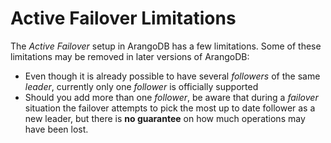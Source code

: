 Active Failover Limitations
===========================

The _Active Failover_ setup in ArangoDB has a few limitations. Some of these limitations 
may be removed in later versions of ArangoDB:

- Even though it is already possible to have several _followers_ of the same _leader_,
 currently only one _follower_ is officially supported
- Should you add more than one _follower_, be aware that during a _failover_ situation
 the failover attempts to pick the most up to date follower as a new leader, 
 but there is **no guarantee** on how much operations may have been lost.
